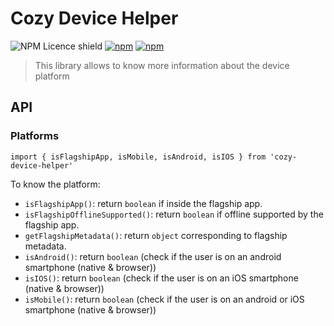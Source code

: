 # Cozy Device Helper

![NPM Licence shield](https://img.shields.io/npm/l/cozy-device-helper.svg)
[![npm](https://img.shields.io/npm/v/cozy-device-helper.svg)](https://www.npmjs.com/package/cozy-device-helper)
[![npm](https://img.shields.io/npm/dt/cozy-device-helper.svg)](https://www.npmjs.com/package/cozy-device-helper)

> This library allows to know more information about the device platform

## API

### Platforms

```
import { isFlagshipApp, isMobile, isAndroid, isIOS } from 'cozy-device-helper'
```

To know the platform:

- `isFlagshipApp()`: return `boolean` if inside the flagship app.
- `isFlagshipOfflineSupported()`: return `boolean` if offline supported by the flagship app.
- `getFlagshipMetadata()`: return `object` corresponding to flagship metadata.
- `isAndroid()`: return `boolean` (check if the user is on an android smartphone (native & browser))
- `isIOS()`: return `boolean` (check if the user is on an iOS smartphone (native & browser))
- `isMobile()`: return `boolean` (check if the user is on an android or iOS smartphone (native & browser))
